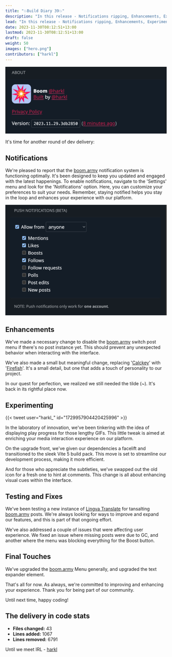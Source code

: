 ```yaml
---
title: "💥Build Diary 39💥"
description: "In this release - Notifications ripping, Enhancements, Experimenting, Testing and Fixes, and Final Touches."
lead: "In this release - Notifications ripping, Enhancements, Experimenting, Testing and Fixes, and Final Touches."
date: 2023-11-30T08:12:51+13:00
lastmod: 2023-11-30T08:12:51+13:00
draft: false
weight: 50
images: ["hero.png"]
contributors: ["harkl"]
---
```


![built](built.png)

It's time for another round of dev delivery:

## Notifications

We're pleased to report that the [boom.army](https://boom.army) notification system is functioning optimally. It's been designed to keep you updated and engaged with the latest happenings. To enable notifications, navigate to the 'Settings' menu and look for the 'Notifications' option. Here, you can customize your preferences to suit your needs. Remember, staying notified helps you stay in the loop and enhances your experience with our platform.

![notifications](notifications.png)

## Enhancements

We've made a necessary change to disable the [boom.army](https://boom.army) switch post menu if there's no post instance yet. This should prevent any unexpected behavior when interacting with the interface.

We've also made a small but meaningful change, replacing '[Calckey](https://calckey.world/)' with '[Firefish](https://joinfirefish.org/)'. It's a small detail, but one that adds a touch of personality to our project.

In our quest for perfection, we realized we still needed the tilde (~). It's back in its rightful place now.

## Experimenting

{{< tweet user="harkl_" id="1729957904420425996" >}}

In the laboratory of innovation, we've been tinkering with the idea of displaying play progress for those lengthy GIFs. This little tweak is aimed at enriching your media interaction experience on our platform.

On the upgrade front, we've given our dependencies a facelift and transitioned to the sleek Vite 5 build pack. This move is set to streamline our development process, making it more efficient.

And for those who appreciate the subtleties, we've swapped out the old icon for a fresh one to hint at comments. This change is all about enhancing visual cues within the interface.

## Testing and Fixes

We've been testing a new instance of [Lingva Translate](https://lingva.ml/) for tansalting [boom.army](https://boom.army) posts. We're always looking for ways to improve and expand our features, and this is part of that ongoing effort.

We've also addressed a couple of issues that were affecting user experience. We fixed an issue where missing posts were due to GC, and another where the menu was blocking everything for the Boost button.

## Final Touches

We've upgraded the [boom.army](https://boom.army) Menu generally, and upgraded the text expander element. 

That's all for now. As always, we're committed to improving and enhancing your experience. Thank you for being part of our community.

Until next time, happy coding!

## The delivery in code stats

- **Files changed:** 43
- **Lines added:** 1067
- **Lines removed:** 6791

Until we meet IRL - [harkl](https://boom.army/#/social.boom.army/a/110693550018915728)